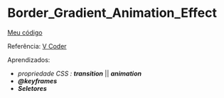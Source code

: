 # Border_Gradient_Animation_Effect

[Meu código](Border_Gradient_Animation_Effect)

Referência:
[V Coder](https://youtu.be/xYcA8uv1MaU)

Aprendizados:


* *propriedade CSS : **transition***   ||  ***animation***  
* ***@keyframes***
* ***Seletores***
